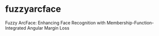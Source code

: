 # fuzzyarcface
Fuzzy ArcFace: Enhancing Face Recognition with Membership-Function-Integrated Angular Margin Loss
